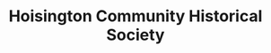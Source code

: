 ---
layout: repo
title: "Hoisington Community Historical Society"
id: 25573
permalink: repos/25573/
---
